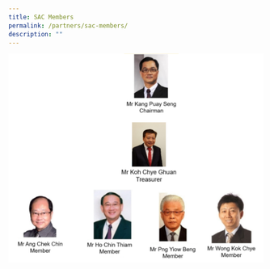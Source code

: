 ```yaml
---
title: SAC Members
permalink: /partners/sac-members/
description: ""
---
```

![SAC Members](/images/SAC%202022.png)